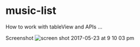 # music-list
How to work with tableView and APIs ...

Screenshot
![screen shot 2017-05-23 at 9 10 03 pm](https://cloud.githubusercontent.com/assets/16322836/26372103/08f66e62-3ffd-11e7-9df5-7e68930a2716.png)
